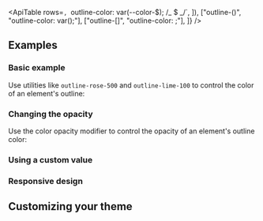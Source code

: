 <ApiTable
rows=`,
      `outline-color: var(--color-$); /_ $ _/`,
]),
["outline-(<custom-property>)", "outline-color: var(<custom-property>);"],
["outline-[<value>]", "outline-color: <value>;"],
]}
/>

## Examples

### Basic example

Use utilities like `outline-rose-500` and `outline-lime-100` to control the color of an element's outline:

### Changing the opacity

Use the color opacity modifier to control the opacity of an element's outline color:

### Using a custom value

### Responsive design

## Customizing your theme
